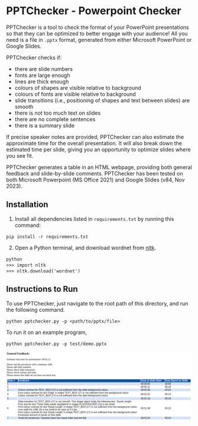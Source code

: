 # PPTChecker - Powerpoint Checker

PPTChecker is a tool to check the format of your PowerPoint presentations
so that they can be optimized to better engage with your audience!
All you need is a file in `.pptx` format, generated from either Microsoft PowerPoint or Google Slides.

PPTChecker checks if:

* there are slide numbers
* fonts are large enough
* lines are thick enough
* colours of shapes are visible relative to background
* colours of fonts are visible relative to background
* slide transitions (i.e., positioning of shapes and text between slides) are smooth
* there is not too much text on slides
* there are no complete sentences
* there is a summary slide

If precise speaker notes are provided, PPTChecker can also estimate the approximate time for the overall presentation.
It will also break down the estimated time per slide, giving you an opportunity to optimize slides where you see fit.

PPTChecker generates a table in an HTML webpage, providing both general feedback and slide-by-slide comments.
PPTChecker has been tested on both Microsoft Powerpoint (MS Office 2021) and Google Slides (v84, Nov 2023).


## Installation

1. Install all dependencies listed in `requirements.txt` by running this command:

```
pip install -r requirements.txt
```

2. Open a Python terminal, and download wordnet from [nltk](https://www.nltk.org/data.html).
```
python
>>> import nltk
>>> nltk.download('wordnet')
```

## Instructions to Run

To use PPTChecker, just navigate to the root path of this directory, and run the following command.

```
python pptchecker.py -p <path/to/pptx/file>
```

To run it on an example program,

```
python pptchecker.py -p test/demo.pptx
```

![Example Screenshot of PPTChecker](PPTChecker_Screenshot.png)

